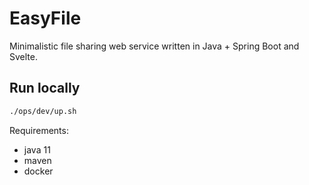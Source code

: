 # EasyFile

Minimalistic file sharing web service written in Java + Spring Boot and Svelte.

## Run locally

````sh
./ops/dev/up.sh
````

Requirements:

- java 11
- maven
- docker

